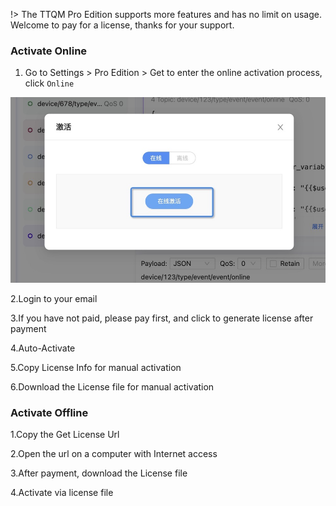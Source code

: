 !> The TTQM Pro Edition supports more features and has no limit on usage. Welcome to pay for a license, thanks for your support.

### Activate Online

1. Go to Settings > Pro Edition > Get to enter the online activation process, click `Online`

![1](_media/activate/1.jpg ':size=600')

2.Login to your email

3.If you have not paid, please pay first, and click to generate license after payment

4.Auto-Activate

5.Copy License Info for manual activation

6.Download the License file for manual activation

### Activate Offline

1.Copy the Get License Url

2.Open the url on a computer with Internet access

3.After payment, download the License file

4.Activate via license file

